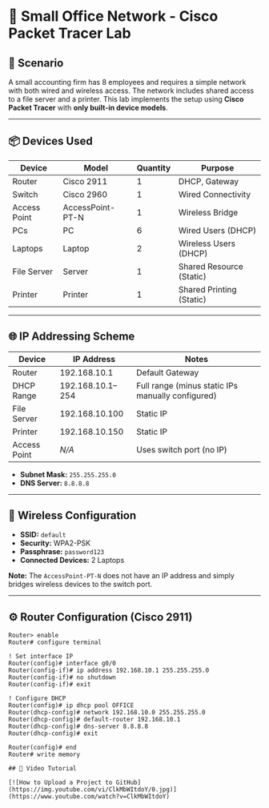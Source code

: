 # 🏢 Small Office Network - Cisco Packet Tracer Lab

## 📘 Scenario
A small accounting firm has 8 employees and requires a simple network with both wired and wireless access. The network includes shared access to a file server and a printer. This lab implements the setup using **Cisco Packet Tracer** with **only built-in device models**.

---

## 📦 Devices Used

| Device         | Model              | Quantity | Purpose                    |
|----------------|--------------------|----------|----------------------------|
| Router         | Cisco 2911         | 1        | DHCP, Gateway              |
| Switch         | Cisco 2960         | 1        | Wired Connectivity         |
| Access Point   | AccessPoint-PT-N   | 1        | Wireless Bridge            |
| PCs            | PC                 | 6        | Wired Users (DHCP)         |
| Laptops        | Laptop             | 2        | Wireless Users (DHCP)      |
| File Server    | Server             | 1        | Shared Resource (Static)   |
| Printer        | Printer            | 1        | Shared Printing (Static)   |

---

## 🌐 IP Addressing Scheme

| Device         | IP Address       | Notes                        |
|----------------|------------------|------------------------------|
| Router         | 192.168.10.1     | Default Gateway              |
| DHCP Range     | 192.168.10.1–254 | Full range (minus static IPs manually configured) |
| File Server    | 192.168.10.100   | Static IP                    |
| Printer        | 192.168.10.150   | Static IP                    |
| Access Point   | *N/A*            | Uses switch port (no IP)     |

- **Subnet Mask:** `255.255.255.0`
- **DNS Server:** `8.8.8.8`

---

## 📡 Wireless Configuration

- **SSID:** `default`  
- **Security:** WPA2-PSK  
- **Passphrase:** `password123`  
- **Connected Devices:** 2 Laptops  

**Note:** The `AccessPoint-PT-N` does not have an IP address and simply bridges wireless devices to the switch port.

---

## ⚙️ Router Configuration (Cisco 2911)

```plaintext
Router> enable
Router# configure terminal

! Set interface IP
Router(config)# interface g0/0
Router(config-if)# ip address 192.168.10.1 255.255.255.0
Router(config-if)# no shutdown
Router(config-if)# exit

! Configure DHCP
Router(config)# ip dhcp pool OFFICE
Router(dhcp-config)# network 192.168.10.0 255.255.255.0
Router(dhcp-config)# default-router 192.168.10.1
Router(dhcp-config)# dns-server 8.8.8.8
Router(dhcp-config)# exit

Router(config)# end
Router# write memory

## 🎥 Video Tutorial

[![How to Upload a Project to GitHub](https://img.youtube.com/vi/ClkMbWItdoY/0.jpg)](https://www.youtube.com/watch?v=ClkMbWItdoY)
